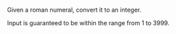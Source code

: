 Given a roman numeral, convert it to an integer.

Input is guaranteed to be within the range from 1 to 3999.